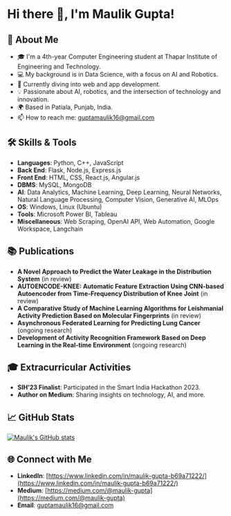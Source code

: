 # Hi there 👋, I'm Maulik Gupta!

## 🚀 About Me
- 🎓 I'm a 4th-year Computer Engineering student at Thapar Institute of Engineering and Technology.
- 💻 My background is in Data Science, with a focus on AI and Robotics.
- 🌱 Currently diving into web and app development.
- 💡 Passionate about AI, robotics, and the intersection of technology and innovation.
- 🌍 Based in Patiala, Punjab, India.
- 📫 How to reach me: guptamaulik16@gmail.com

## 🛠️ Skills & Tools
- **Languages**: Python, C++, JavaScript
- **Back End**: Flask, Node.js, Express.js
- **Front End**: HTML, CSS, React.js, Angular.js
- **DBMS**: MySQL, MongoDB
- **AI**: Data Analytics, Machine Learning, Deep Learning, Neural Networks, Natural Language Processing, Computer Vision, Generative AI, MLOps
- **OS**: Windows, Linux (Ubuntu)
- **Tools**: Microsoft Power BI, Tableau
- **Miscellaneous**: Web Scraping, OpenAI API, Web Automation, Google Workspace, Langchain

## 📚 Publications
- **A Novel Approach to Predict the Water Leakage in the Distribution System** (in review)
- **AUTOENCODE-KNEE: Automatic Feature Extraction Using CNN-based Autoencoder from Time-Frequency Distribution of Knee Joint** (in review)
- **A Comparative Study of Machine Learning Algorithms for Leishmanial Activity Prediction Based on Molecular Fingerprints** (in review)
- **Asynchronous Federated Learning for Predicting Lung Cancer** (ongoing research)
- **Development of Activity Recognition Framework Based on Deep Learning in the Real-time Environment** (ongoing research)

## 🎓 Extracurricular Activities
- **SIH’23 Finalist**: Participated in the Smart India Hackathon 2023.
- **Author on Medium**: Sharing insights on technology, AI, and more.

## 📈 GitHub Stats
[![Maulik's GitHub stats](https://github-readme-stats.vercel.app/api?username=maulikgupta02&show_icons=true&theme=radical)](https://github.com/maulikgupta02)

## 🌐 Connect with Me
- **LinkedIn**: [https://www.linkedin.com/in/maulik-gupta-b69a71222/](https://www.linkedin.com/in/maulik-gupta-b69a71222/)
- **Medium**: [https://medium.com/@maulik-gupta](https://medium.com/@maulik-gupta)
- **Email**: guptamaulik16@gmail.com
